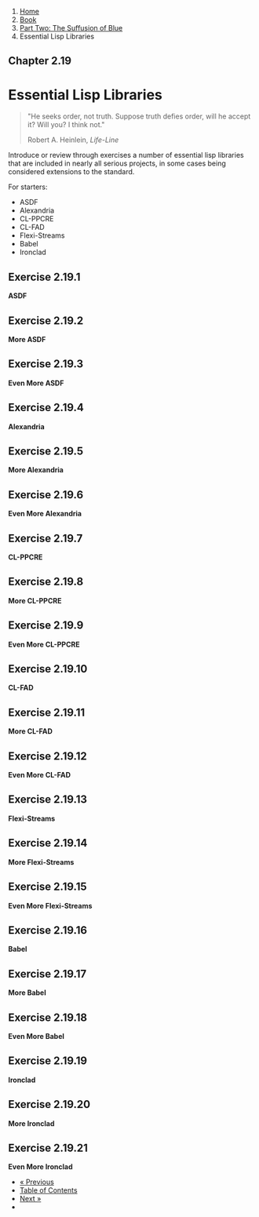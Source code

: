 <ol class="breadcrumb">
  <li><a href="/">Home</a></li>
  <li><a href="/book/">Book</a></li>
  <li><a href="/book/2-0-0-overview/">Part Two: The Suffusion of Blue</a></li>
  <li class="active">Essential Lisp Libraries</li>
</ol>

## Chapter 2.19

# Essential Lisp Libraries

> "He seeks order, not truth. Suppose truth defies order, will he accept it? Will you? I think not."
> <footer>Robert A. Heinlein, <em>Life-Line</em></footer>

Introduce or review through exercises a number of essential lisp libraries that are included in nearly all serious projects, in some cases being considered extensions to the standard.

For starters:

* ASDF
* Alexandria
* CL-PPCRE
* CL-FAD
* Flexi-Streams
* Babel
* Ironclad

## Exercise 2.19.1

**ASDF**

## Exercise 2.19.2

**More ASDF**

## Exercise 2.19.3

**Even More ASDF**

## Exercise 2.19.4

**Alexandria**

## Exercise 2.19.5

**More Alexandria**

## Exercise 2.19.6

**Even More Alexandria**

## Exercise 2.19.7

**CL-PPCRE**

## Exercise 2.19.8

**More CL-PPCRE**

## Exercise 2.19.9

**Even More CL-PPCRE**

## Exercise 2.19.10

**CL-FAD**

## Exercise 2.19.11

**More CL-FAD**

## Exercise 2.19.12

**Even More CL-FAD**

## Exercise 2.19.13

**Flexi-Streams**

## Exercise 2.19.14

**More Flexi-Streams**

## Exercise 2.19.15

**Even More Flexi-Streams**

## Exercise 2.19.16

**Babel**

## Exercise 2.19.17

**More Babel**

## Exercise 2.19.18

**Even More Babel**

## Exercise 2.19.19

**Ironclad**

## Exercise 2.19.20

**More Ironclad**

## Exercise 2.19.21

**Even More Ironclad**

<ul class="pager">
  <li class="previous"><a href="/book/2-18-0-ffi/">&laquo; Previous</a></li>
  <li><a href="/book/">Table of Contents</a></li>
  <li class="next"><a href="/book/2-20-0-packaging-libs/">Next &raquo;</a><li>
</ul>
